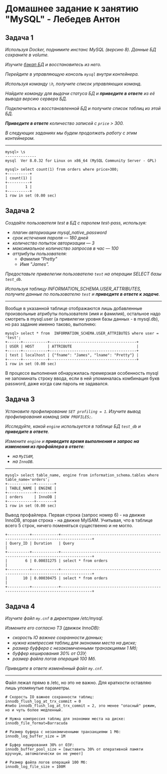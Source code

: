 # Домашнее задание к занятию "MySQL" - Лебедев Антон

## Задача 1

*Используя Docker, поднимите инстанс MySQL (версию 8). Данные БД сохраните в volume.*

*Изучите [бэкап БД](https://github.com/netology-code/virt-homeworks/tree/virt-11/06-db-03-mysql/test_data) и восстановитесь из него.*

*Перейдите в управляющую консоль `mysql` внутри контейнера.*

*Используя команду `\h`, получите список управляющих команд.*

*Найдите команду для выдачи статуса БД и **приведите в ответе** из её вывода версию сервера БД.*

*Подключитесь к восстановленной БД и получите список таблиц из этой БД.*

***Приведите в ответе** количество записей с `price` > 300.*

*В следующих заданиях мы будем продолжать работу с этим контейнером.*

---

```
mysql> \s
--------------
mysql  Ver 8.0.32 for Linux on x86_64 (MySQL Community Server - GPL)
```

```
mysql> select count(1) from orders where price>300;
+----------+
| count(1) |
+----------+
|        1 |
+----------+
1 row in set (0.00 sec)
```

## Задача 2

*Создайте пользователя test в БД c паролем test-pass, используя:*

- *плагин авторизации mysql_native_password*
- *срок истечения пароля — 180 дней* 
- *количество попыток авторизации — 3* 
- *максимальное количество запросов в час — 100*
- *аттрибуты пользователя:*
    - *Фамилия "Pretty"*
    - *Имя "James".*

*Предоставьте привелегии пользователю `test` на операции SELECT базы `test_db`.*
    
*Используя таблицу INFORMATION_SCHEMA.USER_ATTRIBUTES, получите данные по пользователю `test` и **приведите в ответе к задаче**.*

---

Вообще в указанной таблице отображаются лишь добавленные произвольные атрибуты пользователя (имя и фамилия), остальное надо смотреть в mysql.user (а привилегии уровня базы данных - в mysql.db), но раз задание именно таково, выполняю:

```
mysql> select * from  INFORMATION_SCHEMA.USER_ATTRIBUTES where user = 'test';
+------+-----------+---------------------------------------+
| USER | HOST      | ATTRIBUTE                             |
+------+-----------+---------------------------------------+
| test | localhost | {"fname": "James", "lname": "Pretty"} |
+------+-----------+---------------------------------------+
1 row in set (0.00 sec)
```

В процессе выполнения обнаружилась премерзкая особенность mysql не запоминать строку ввода, если в ней упоминалась комбинация букв password, даже когда сам пароль не задавался. 


## Задача 3

*Установите профилирование `SET profiling = 1`.*
*Изучите вывод профилирования команд `SHOW PROFILES;`.*

*Исследуйте, какой `engine` используется в таблице БД `test_db` и **приведите в ответе**.*

*Измените `engine` и **приведите время выполнения и запрос на изменения из профайлера в ответе**:*
- *на `MyISAM`,*
- *на `InnoDB`.*

---

```
mysql> select table_name, engine from information_schema.tables where table_name='orders';
+------------+--------+
| TABLE_NAME | ENGINE |
+------------+--------+
| orders     | InnoDB |
+------------+--------+
1 row in set (0.00 sec)
```

Вывод профайлера. Первая строка (запрос номер 6) - на движке InnoDB, вторая строка - на движке MyISAM. Учитывая, что в таблице всего 5 строк, ничего поменяться существенно и не могло.
```
+----------+------------+------------------------------------------------------------------------------------+
| Query_ID | Duration   | Query                                                                              |
+----------+------------+------------------------------------------------------------------------------------+
|        6 | 0.00031275 | select * from orders                                                               |
+----------+------------+------------------------------------------------------------------------------------+
|       10 | 0.00030475 | select * from orders                                                               |
+----------+------------+------------------------------------------------------------------------------------+
```

## Задача 4 

*Изучите файл `my.cnf` в директории /etc/mysql.*

*Измените его согласно ТЗ (движок InnoDB):*

- *скорость IO важнее сохранности данных;*
- *нужна компрессия таблиц для экономии места на диске;*
- *размер буффера с незакомиченными транзакциями 1 Мб;*
- *буффер кеширования 30% от ОЗУ;*
- *размер файла логов операций 100 Мб.*

*Приведите в ответе изменённый файл `my.cnf`.*

---

Файл лежал прямо в /etc, но это не важно. Для краткости оставляю лишь упомянутые параметры.

```
# Cкорость IO важнее сохранности таблиц:
innodb_flush_log_at_trx_commit = 0
#либо innodb_flush_log_at_trx_commit = 2, это менее "опасный" режим, но и чуть более медленный.

# Нужна компрессия таблиц для экономии места на диске:
innodb_file_format=Barracuda

# Размер буфера с незакомиченными транзакциями 1 Мб:
innodb_log_buffer_size = 1M

# Буфер кеширования 30% от ОЗУ:
innodb_buffer_pool_size = [выставить 30% от оперативной памяти вручную, автоматически он не умеет]

# Размер файла логов операций 100 Мб:
innodb_log_file_size = 100M
```

